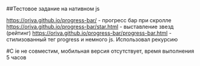 ##Тестовое задание на нативном js

https://oriva.github.io/progress-bar/ - прогресс бар при скролле
https://oriva.github.io/progress-bar/star.html - выставление звезд (рейтинг)
https://oriva.github.io/progress-bar/progress-bar.html - стилизованный тег progress и немного js. Использовал рекурсию

#С ie не совместим, мобильная версия отсутствует, время выполнения 5 часов
